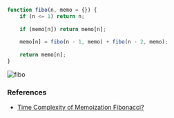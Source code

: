 ```js
function fibo(n, memo = {}) {
	if (n <= 1) return n;
	
	if (memo[n]) return memo[n];
	
	memo[n] = fibo(n - 1, memo) + fibo(n - 2, memo);
	
	return memo[n];
}
```


![fibo](fibo.png)

### References
- [Time Complexity of Memoization Fibonacci?](https://stackoverflow.com/questions/42617249/time-complexity-of-memoization-fibonacci)

